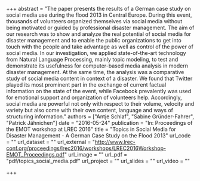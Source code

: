 +++
abstract = "The paper presents the results of a German case study on social media use during the flood 2013 in Central Europe. During this event, thousands of volunteers organized themselves via social media without being motivated or guided by professional disaster management. The aim of our research was to show and analyze the real potential of social media for disaster management and to enable the public organizations to get into touch with the people and take advantage as well as control of the power of social media. In our investigation, we applied state-of-the-art technology from Natural Language Processing, mainly topic modeling, to test and demonstrate its usefulness for computer-based media analysis in modern disaster management. At the same time, the analysis was a comparative study of social media content in context of a disaster. We found that Twitter played its most prominent part in the exchange of current factual information on the state of the event, while Facebook prevalently was used for emotional support and organization of volunteers help. Accordingly, social media are powerful not only with respect to their volume, velocity and variety but also come with their own content, language and ways of structuring information."
authors = ["Antje Schlaf", "Sabine Gründer-Fahrer", "Patrick Jähnichen"]
date = "2016-05-24"
publication = "In: Proceedings of the EMOT workshop at LREC 2016"
title = "Topics in Social Media for Disaster Management - A German Case Study on the Flood 2013"
url_code = ""
url_dataset = ""
url_external = "http://www.lrec-conf.org/proceedings/lrec2016/workshops/LREC2016Workshop-EMOT_Proceedings.pdf"
url_image = ""
url_pdf = "pdf/topics_social_media.pdf"
url_project = ""
url_slides = ""
url_video = ""

+++

